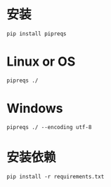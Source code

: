 # 安装

```
pip install pipreqs
```

# Linux or OS

```
pipreqs ./
```

# Windows

```
pipreqs ./ --encoding utf-8
```

# 安装依赖

```
pip install -r requirements.txt
```
